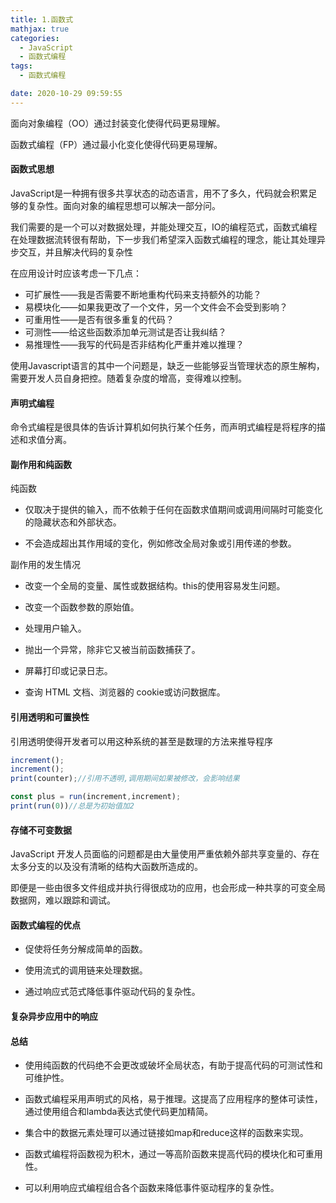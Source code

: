 ```yaml
---
title: 1.函数式
mathjax: true
categories:
  - JavaScript
  - 函数式编程
tags:
  - 函数式编程

date: 2020-10-29 09:59:55
---
```


面向对象编程（OO）通过封装变化使得代码更易理解。

函数式编程（FP）通过最小化变化使得代码更易理解。

#### 函数式思想

JavaScript是一种拥有很多共享状态的动态语言，用不了多久，代码就会积累足够的复杂性。面向对象的编程思想可以解决一部分问。

我们需要的是一个可以对数据处理，并能处理交互，IO的编程范式，函数式编程在处理数据流转很有帮助，下一步我们希望深入函数式编程的理念，能让其处理异步交互，并且解决代码的复杂性

在应用设计时应该考虑一下几点：

+ 可扩展性——我是否需要不断地重构代码来支持额外的功能？
+ 易模块化——如果我更改了一个文件，另一个文件会不会受到影响？
+ 可重用性——是否有很多重复的代码？
+ 可测性——给这些函数添加单元测试是否让我纠结？
+ 易推理性——我写的代码是否非结构化严重并难以推理？

使用Javascript语言的其中一个问题是，缺乏一些能够妥当管理状态的原生解构，需要开发人员自身把控。随着复杂度的增高，变得难以控制。

#### 声明式编程

命令式编程是很具体的告诉计算机如何执行某个任务，而声明式编程是将程序的描述和求值分离。

#### 副作用和纯函数

纯函数 

+ 仅取决于提供的输入，而不依赖于任何在函数求值期间或调用间隔时可能变化的隐藏状态和外部状态。

+ 不会造成超出其作用域的变化，例如修改全局对象或引用传递的参数。

副作用的发生情况

+ 改变一个全局的变量、属性或数据结构。this的使用容易发生问题。

+ 改变一个函数参数的原始值。

+ 处理用户输入。

+ 抛出一个异常，除非它又被当前函数捕获了。

+ 屏幕打印或记录日志。

+ 查询 HTML 文档、浏览器的 cookie或访问数据库。

#### 引用透明和可置换性

引用透明使得开发者可以用这种系统的甚至是数理的方法来推导程序

```javascript
increment();
increment();
print(counter);//引用不透明,调用期间如果被修改，会影响结果
```

```javascript
const plus = run(increment,increment);
print(run(0))//总是为初始值加2
```

#### 存储不可变数据

JavaScript 开发人员面临的问题都是由大量使用严重依赖外部共享变量的、存在太多分支的以及没有清晰的结构大函数所造成的。

即便是一些由很多文件组成并执行得很成功的应用，也会形成一种共享的可变全局数据网，难以跟踪和调试。


#### 函数式编程的优点

+ 促使将任务分解成简单的函数。

+ 使用流式的调用链来处理数据。

+ 通过响应式范式降低事件驱动代码的复杂性。

#### 复杂异步应用中的响应


#### 总结

+ 使用纯函数的代码绝不会更改或破坏全局状态，有助于提高代码的可测试性和可维护性。

+ 函数式编程采用声明式的风格，易于推理。这提高了应用程序的整体可读性，通过使用组合和lambda表达式使代码更加精简。

+ 集合中的数据元素处理可以通过链接如map和reduce这样的函数来实现。

+ 函数式编程将函数视为积木，通过一等高阶函数来提高代码的模块化和可重用性。

+ 可以利用响应式编程组合各个函数来降低事件驱动程序的复杂性。